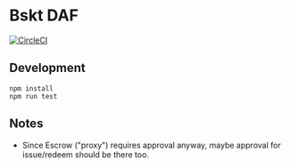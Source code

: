 # Bskt DAF

[![CircleCI](https://circleci.com/gh/cryptofinlabs/bskt-daf.svg?style=svg&circle-token=7995dda412f01e937103e630b5e8a021d5e29ba5)](https://circleci.com/gh/cryptofinlabs/bskt-daf)

## Development

    npm install
    npm run test

## Notes
- Since Escrow ("proxy") requires approval anyway, maybe approval for issue/redeem should be there too.
